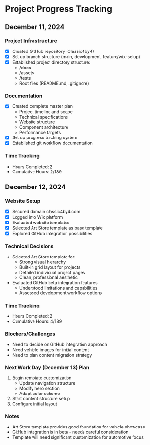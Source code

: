 # Project Progress Tracking

## December 11, 2024

### Project Infrastructure
- [x] Created GitHub repository (Classic4by4)
- [x] Set up branch structure (main, development, feature/wix-setup)
- [x] Established project directory structure:
  - /docs
  - /assets
  - /tests
  - Root files (README.md, .gitignore)

### Documentation
- [x] Created complete master plan
  - Project timeline and scope
  - Technical specifications
  - Website structure
  - Component architecture
  - Performance targets
- [x] Set up progress tracking system
- [x] Established git workflow documentation

### Time Tracking
- Hours Completed: 2
- Cumulative Hours: 2/189

## December 12, 2024

### Website Setup
- [x] Secured domain classic4by4.com
- [x] Logged into Wix platform
- [x] Evaluated website templates
- [x] Selected Art Store template as base template
- [x] Explored GitHub integration possibilities

### Technical Decisions
- Selected Art Store template for:
  - Strong visual hierarchy
  - Built-in grid layout for projects
  - Detailed individual project pages
  - Clean, professional aesthetic
- Evaluated GitHub beta integration features
  - Understood limitations and capabilities
  - Assessed development workflow options

### Time Tracking
- Hours Completed: 2
- Cumulative Hours: 4/189

### Blockers/Challenges
- Need to decide on GitHub integration approach
- Need vehicle images for initial content
- Need to plan content migration strategy

### Next Work Day (December 13) Plan
1. Begin template customization
   - Update navigation structure
   - Modify hero section
   - Adapt color scheme
2. Start content structure setup
3. Configure initial layout

### Notes
- Art Store template provides good foundation for vehicle showcase
- GitHub integration is in beta - needs careful consideration
- Template will need significant customization for automotive focus